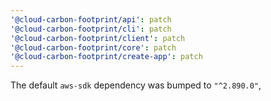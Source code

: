 ```yaml
---
'@cloud-carbon-footprint/api': patch
'@cloud-carbon-footprint/cli': patch
'@cloud-carbon-footprint/client': patch
'@cloud-carbon-footprint/core': patch
'@cloud-carbon-footprint/create-app': patch
---
```


The default `aws-sdk` dependency was bumped to `"^2.890.0"`,
